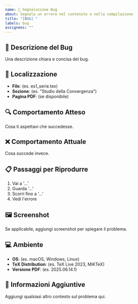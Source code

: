 ```yaml
---
name: 🐛 Segnalazione Bug
about: Segnala un errore nel contenuto o nella compilazione
title: "[BUG] "
labels: bug
assignees: ""
---
```


## 🐛 Descrizione del Bug

Una descrizione chiara e concisa del bug.

## 📍 Localizzazione

- **File**: (es. es1_serie.tex)
- **Sezione**: (es. "Studio della Convergenza")
- **Pagina PDF**: (se disponibile)

## 🔍 Comportamento Atteso

Cosa ti aspettavi che succedesse.

## ❌ Comportamento Attuale

Cosa succede invece.

## 📋 Passaggi per Riprodurre

1. Vai a '...'
2. Guarda '...'
3. Scorri fino a '...'
4. Vedi l'errore

## 🖼️ Screenshot

Se applicabile, aggiungi screenshot per spiegare il problema.

## 💻 Ambiente

- **OS**: (es. macOS, Windows, Linux)
- **TeX Distribution**: (es. TeX Live 2023, MiKTeX)
- **Versione PDF**: (es. 2025.06.14.1)

## 📝 Informazioni Aggiuntive

Aggiungi qualsiasi altro contesto sul problema qui.
